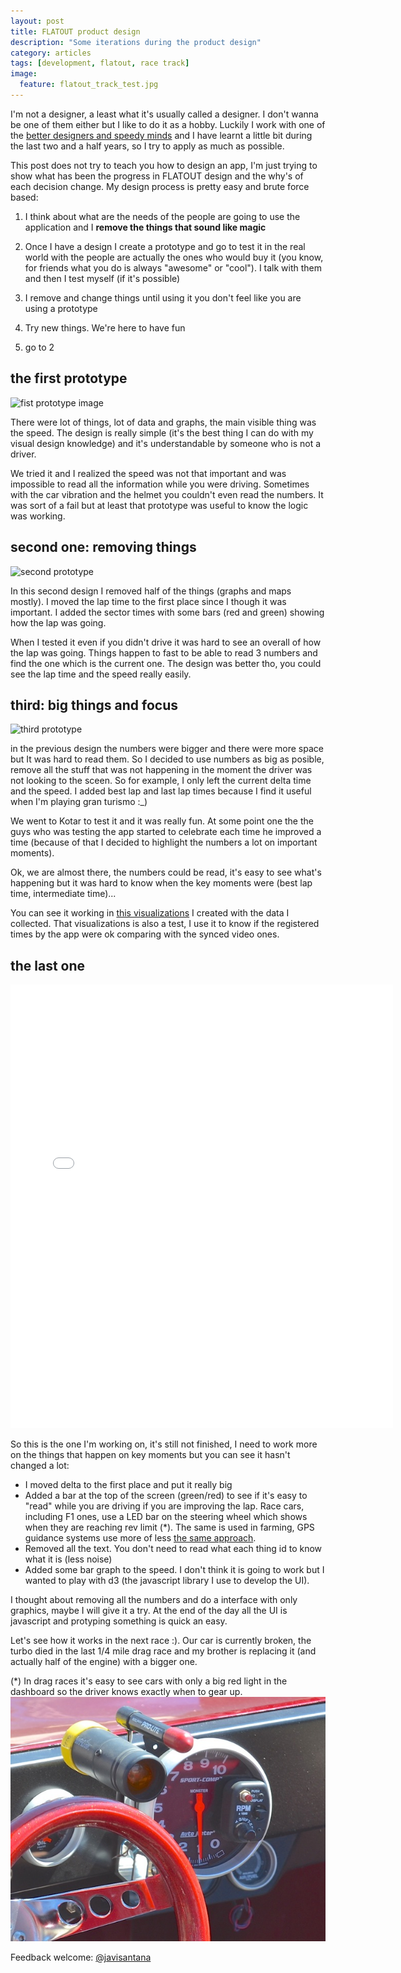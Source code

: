 ```yaml
---
layout: post
title: FLATOUT product design
description: "Some iterations during the product design"
category: articles
tags: [development, flatout, race track]
image:
  feature: flatout_track_test.jpg
---
```


I'm not a designer, a least what it's usually called a designer. I don't wanna be one of them either but I
like to do it as a hobby. Luckily I work with one of the [better designers and speedy
minds](http://twitter.com/saleiva) and I have learnt a little bit during the last two and a half
years, so I try to apply as much as possible.

This post does not try to teach you how to design an app, I'm just trying to show what has been the progress in
FLATOUT design and the why's of each decision change. My design process is pretty easy and brute
force based: 

  1. I think about what are the needs of the people are going to use the application and I **remove the
    things that sound like magic**

  2. Once I have a design I create a prototype and go to test it in the real world with the people are actually the ones who would buy it (you know, for friends what you do is always "awesome" or "cool"). I talk with them and then I test myself (if it's possible)

  3. I remove and change things until using it you don't feel like you are using a prototype

  4. Try new things. We're here to have fun 

  5. go to 2

## the first prototype

![fist prototype image](http://d13yacurqjgara.cloudfront.net/users/85970/screenshots/935716/d809ecf0729e11e280a722000a9e28dc_7.jpg)

There were lot of things, lot of data and graphs, the main visible thing was the speed. The design
is really simple (it's the best thing I can do with my visual design knowledge) and it's
understandable by someone who is not a driver.

We tried it and I realized the speed was not that important and was impossible to read all the
information while you were driving. Sometimes with the car vibration and the helmet you couldn't even read the
numbers. It was sort of a fail but at least that prototype was useful to know the logic was working.

## second one: removing things

![second prototype](http://d13yacurqjgara.cloudfront.net/users/85970/screenshots/1085929/3c656398c4af11e2802422000a9e014e_7.jpg)

In this second design I removed half of the things (graphs and maps mostly). I moved the lap time to
the first place since I though it was important. I added the sector times with some bars (red and
green) showing how the lap was going.

When I tested it even if you didn't drive it was hard to see an overall of how the lap was going.
Things happen to fast to be able to read 3 numbers and find the one which is the current one. The design was better tho, you could see the lap
time and the speed really easily.

## third: big things and focus

![third prototype](http://distilleryimage7.s3.amazonaws.com/1c859e6e37cb11e3b4a022000a9e5b1b_7.jpg)

in the previous design the numbers were bigger and there were more space but It was hard to read
them. So I decided to use numbers as big as posible, remove all the stuff that was not happening in
the moment the driver was not looking to the sceen. So for example, I only left the current delta
time and the speed. I added best lap and last lap times because I find it useful when I'm playing
gran turismo :_)

We went to Kotar to test it and it was really fun. At some point one the the guys who was testing
the app started to celebrate each time he improved a time (because of that I decided to highlight
the numbers a lot on important moments).

Ok, we are almost there, the numbers could be read, it's easy to see what's happening but it was
hard to know when the key moments were (best lap time, intermediate time)...

You can see it working in [this visualizations](http://javisantana.com/kotar) I created with the data I collected. That
visualizations is also a test, I use it to know if the registered times by the app were ok comparing
with the synced video ones.

## the last one

<iframe src="//instagram.com/p/hB7H9ivKy2/embed/" width="612" height="710" frameborder="0" scrolling="no" allowtransparency="true"></iframe>

So this is the one I'm working on, it's still not finished, I need to work more on the things that
happen on key moments but you can see it hasn't changed a lot:

 - I moved delta to the first place and put it really big
 - Added a bar at the top of the screen (green/red) to see if it's easy to "read" while you are driving if you are improving
   the lap. Race cars, including F1 ones, use a LED bar on the steering wheel which shows when they are
   reaching rev limit (*). The same is used in farming, GPS guidance systems use more of less [the same
   approach](https://www.google.com/search?espv=210&es_sm=119&source=lnms&tbm=isch&sa=X&ei=R1GSUpjALYHt0gWIooD4BQ&ved=0CAcQ_AUoAQ&biw=1440&bih=779&q=gps%20light%20bar).
 - Removed all the text. You don't need to read what each thing id to know what it is (less noise)
 - Added some bar graph to the speed. I don't think it is going to work but I wanted to play with d3
  (the javascript library I use to develop the UI). 

I thought about removing all the numbers and do a interface with only graphics, maybe I will give it a try.
At the end of the day all the UI is javascript and protyping something is quick an easy.

Let's see how it works in the next race :). Our car is currently broken, the turbo died in the last
1/4 mile drag race and my brother is replacing it (and actually half of the engine) with a bigger
one.

(*) In drag races it's easy to see cars with only a big red light in the dashboard so the driver
knows exactly when to gear up.
![big led](/images/big_red_light.jpg)

Feedback welcome: [@javisantana](http://twitter.com/javisantana)







